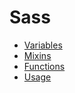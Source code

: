 # Sass #

* [Variables](variables.md)
* [Mixins](mixins.md)
* [Functions](functions.md)
* [Usage](usage.md)